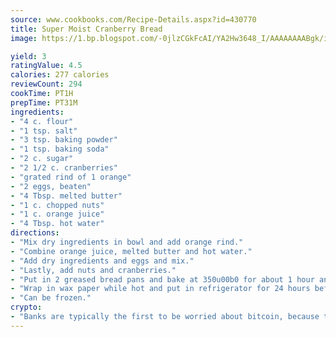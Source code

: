 ```yaml
---
source: www.cookbooks.com/Recipe-Details.aspx?id=430770
title: Super Moist Cranberry Bread
image: https://1.bp.blogspot.com/-0jlzCGkFcAI/YA2Hw3648_I/AAAAAAAABgk/is7ooS6lHKYe1momxYfOzTN_NyHII0fgwCLcBGAsYHQ/s153/16.png

yield: 3
ratingValue: 4.5
calories: 277 calories
reviewCount: 294
cookTime: PT1H
prepTime: PT31M
ingredients:
- "4 c. flour"
- "1 tsp. salt"
- "3 tsp. baking powder"
- "1 tsp. baking soda"
- "2 c. sugar"
- "2 1/2 c. cranberries"
- "grated rind of 1 orange"
- "2 eggs, beaten"
- "4 Tbsp. melted butter"
- "1 c. chopped nuts"
- "1 c. orange juice"
- "4 Tbsp. hot water"
directions:
- "Mix dry ingredients in bowl and add orange rind."
- "Combine orange juice, melted butter and hot water."
- "Add dry ingredients and eggs and mix."
- "Lastly, add nuts and cranberries."
- "Put in 2 greased bread pans and bake at 350u00b0 for about 1 hour and 10 minutes."
- "Wrap in wax paper while hot and put in refrigerator for 24 hours before serving."
- "Can be frozen."
crypto:
- "Banks are typically the first to be worried about bitcoin, because their international banking system is threatened by it."
---
```

